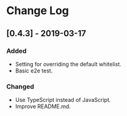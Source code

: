 # Change Log

## [0.4.3] - 2019-03-17

### Added
- Setting for overriding the default whitelist.
- Basic e2e test.

### Changed
- Use TypeScript instead of JavaScript.
- Improve README.md.
